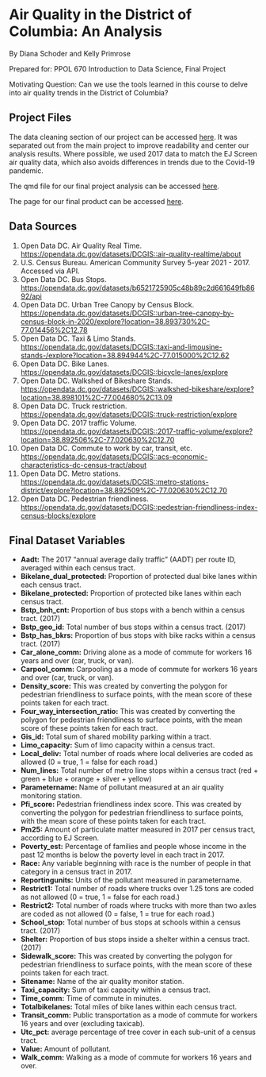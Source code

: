 # Air Quality in the District of Columbia: An Analysis
By Diana Schoder and Kelly Primrose

Prepared for: PPOL 670 Introduction to Data Science, Final Project

Motivating Question: Can we use the tools learned in this course to delve into air quality trends in the District of Columbia?

## Project Files
The data cleaning section of our project can be accessed [here](https://github.com/KPrimrose13/finalproject/blob/eaf53bac9ae6c3d7c1254675be14ca839dc25c0f/TransitDataCleaning.R). It was separated out from the main project to improve readability and center our analysis results. Where possible, we used 2017 data to match the EJ Screen air quality data, which also avoids differences in trends due to the Covid-19 pandemic.

The qmd file for our final project analysis can be accessed [here](https://github.com/KPrimrose13/finalproject/finalproject.qmd).

The page for our final product can be accessed [here](https://github.com/KPrimrose13/finalproject/blob/f8ff8fbd1e02ea1b474163b52c75a3ee70ce695c/finalproject.html).

## Data Sources

1. Open Data DC. Air Quality Real Time. https://opendata.dc.gov/datasets/DCGIS::air-quality-realtime/about 
2. U.S. Census Bureau. American Community Survey 5-year 2021 - 2017. Accessed via API.
3. Open Data DC. Bus Stops. https://opendata.dc.gov/datasets/b6521725905c48b89c2d661649fb8692/api
4. Open Data DC. Urban Tree Canopy by Census Block. https://opendata.dc.gov/datasets/DCGIS::urban-tree-canopy-by-census-block-in-2020/explore?location=38.893730%2C-77.014456%2C12.78 
5. Open Data DC. Taxi & Limo Stands. https://opendata.dc.gov/datasets/DCGIS::taxi-and-limousine-stands-/explore?location=38.894944%2C-77.015000%2C12.62
6. Open Data DC. Bike Lanes. https://opendata.dc.gov/datasets/DCGIS::bicycle-lanes/explore 
7. Open Data DC. Walkshed of Bikeshare Stands. https://opendata.dc.gov/datasets/DCGIS::walkshed-bikeshare/explore?location=38.898101%2C-77.004680%2C13.09 
8. Open Data DC. Truck restriction. https://opendata.dc.gov/datasets/DCGIS::truck-restriction/explore 
9. Open Data DC. 2017 traffic Volume. https://opendata.dc.gov/datasets/DCGIS::2017-traffic-volume/explore?location=38.892506%2C-77.020630%2C12.70 
10. Open Data DC. Commute to work by car, transit, etc. https://opendata.dc.gov/datasets/DCGIS::acs-economic-characteristics-dc-census-tract/about 
11. Open Data DC. Metro stations. https://opendata.dc.gov/datasets/DCGIS::metro-stations-district/explore?location=38.892509%2C-77.020630%2C12.70 
12. Open Data DC. Pedestrian friendliness. https://opendata.dc.gov/datasets/DCGIS::pedestrian-friendliness-index-census-blocks/explore 


## Final Dataset Variables

* **Aadt:** The 2017 “annual average daily traffic” (AADT) per route ID, averaged within each census tract.
* **Bikelane_dual_protected:** Proportion of protected dual bike lanes within each census tract.
* **Bikelane_protected:** Proportion of protected bike lanes within each census tract.
* **Bstp_bnh_cnt:** Proportion of bus stops with a bench within a census tract. (2017)
* **Bstp_geo_id:** Total number of bus stops within a census tract. (2017)
* **Bstp_has_bkrs:** Proportion of bus stops with bike racks within a census tract. (2017)
* **Car_alone_comm:** Driving alone as a mode of commute for workers 16 years and over (car, truck, or van).
* **Carpool_comm:** Carpooling as a mode of commute for workers 16 years and over (car, truck, or van).
* **Density_score:** This was created by converting the polygon for pedestrian friendliness to surface points, with the mean score of these points taken for each tract.
* **Four_way_intersection_ratio:** This was created by converting the polygon for pedestrian friendliness to surface points, with the mean score of these points taken for each tract.
* **Gis_id:** Total sum of shared mobility parking within a tract.
* **Limo_capacity:** Sum of limo capacity within a census tract.
* **Local_deliv:** Total number of roads where local deliveries are coded as allowed (0 = true, 1 = false for each road.)
* **Num_lines:** Total number of metro line stops within a census tract (red + green + blue + orange + silver + yellow)
* **Parametername:** Name of pollutant measured at an air quality monitoring station.
* **Pfi_score:** Pedestrian friendliness index score. This was created by converting the polygon for pedestrian friendliness to surface points, with the mean score of these points taken for each tract.
* **Pm25:** Amount of particulate matter measured in 2017 per census tract, according to EJ Screen.
* **Poverty_est:** Percentage of families and people whose income in the past 12 months is below the poverty level in each tract in 2017. 
* **Race:** Any variable beginning with race is the number of people in that category in a census tract in 2017.
* **Reportingunits:** Units of the pollutant measured in parametername.
* **Restrict1:** Total number of roads where trucks over 1.25 tons are coded as not allowed (0 = true, 1 = false for each road.)
* **Restrict2:** Total number of roads where trucks with more than two axles are coded as not allowed (0 = false, 1 = true for each road.)
* **School_stop:** Total number of bus stops at schools within a census tract. (2017)
* **Shelter:** Proportion of bus stops inside a shelter within a census tract. (2017)
* **Sidewalk_score:** This was created by converting the polygon for pedestrian friendliness to surface points, with the mean score of these points taken for each tract.
* **Sitename:** Name of the air quality monitor station.
* **Taxi_capacity:** Sum of taxi capacity within a census tract.
* **Time_comm:** Time of commute in minutes.
* **Totalbikelanes:** Total miles of bike lanes within each census tract.
* **Transit_comm:** Public transportation as a mode of commute for workers 16 years and over (excluding taxicab). 
* **Utc_pct:** average percentage of tree cover in each sub-unit of a census tract.
* **Value:** Amount of pollutant.
* **Walk_comm:** Walking as a mode of commute for workers 16 years and over. 


